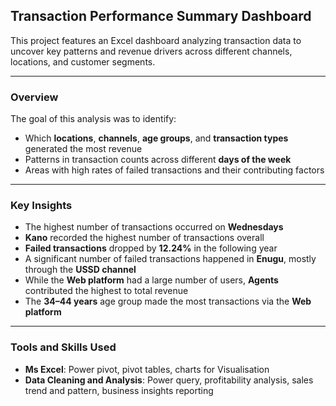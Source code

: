 ## Transaction Performance Summary Dashboard

This project features an Excel dashboard analyzing transaction data to uncover key patterns and revenue drivers across different channels, locations, and customer segments.

---

### Overview

The goal of this analysis was to identify:
- Which **locations**, **channels**, **age groups**, and **transaction types** generated the most revenue
- Patterns in transaction counts across different **days of the week**
- Areas with high rates of failed transactions and their contributing factors

---

### Key Insights
- The highest number of transactions occurred on **Wednesdays**
- **Kano** recorded the highest number of transactions overall
- **Failed transactions** dropped by **12.24%** in the following year
- A significant number of failed transactions happened in **Enugu**, mostly through the **USSD channel**
- While the **Web platform** had a large number of users, **Agents** contributed the highest to total revenue
- The **34–44 years** age group made the most transactions via the **Web platform**

---
### Tools and Skills Used
- **Ms Excel**: Power pivot, pivot tables, charts for Visualisation
- **Data Cleaning and Analysis**: Power query, profitability analysis, sales trend and pattern, business insights reporting 

  


